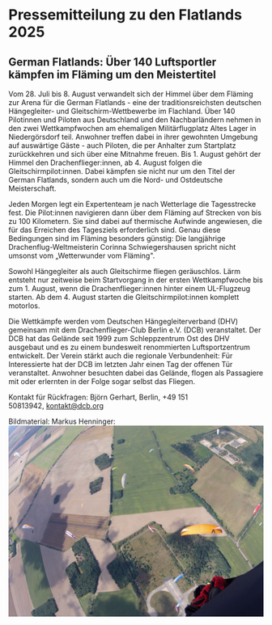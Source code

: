 # Pressemitteilung zu den Flatlands 2025
## German Flatlands: Über 140 Luftsportler kämpfen im Fläming um den Meistertitel

Vom 28. Juli bis 8. August verwandelt sich der Himmel über dem Fläming zur Arena für die German Flatlands - eine der traditionsreichsten deutschen Hängegleiter- und Gleitschirm-Wettbewerbe im Flachland. Über 140 Pilotinnen und Piloten aus Deutschland und den Nachbarländern nehmen in den zwei Wettkampfwochen am ehemaligen Militärflugplatz Altes Lager in Niedergörsdorf teil. Anwohner treffen dabei in ihrer gewohnten Umgebung auf auswärtige Gäste - auch Piloten, die per Anhalter zum Startplatz zurückkehren und sich über eine Mitnahme freuen. Bis 1. August gehört der Himmel den Drachenflieger:innen, ab 4. August folgen die Gleitschirmpilot:innen. Dabei kämpfen sie nicht nur um den Titel der German Flatlands, sondern auch um die Nord- und Ostdeutsche Meisterschaft.

Jeden Morgen legt ein Expertenteam je nach Wetterlage die Tagesstrecke fest. Die Pilot:innen navigieren dann über dem Fläming auf Strecken von bis zu 100 Kilometern. Sie sind dabei auf thermische Aufwinde angewiesen, die für das Erreichen des Tagesziels erforderlich sind. Genau diese Bedingungen sind im Fläming besonders günstig: Die langjährige Drachenflug-Weltmeisterin Corinna Schwiegershausen spricht nicht umsonst vom „Wetterwunder vom Fläming".

Sowohl Hängegleiter als auch Gleitschirme fliegen geräuschlos. Lärm entsteht nur zeitweise beim Startvorgang in der ersten Wettkampfwoche bis zum 1. August, wenn die Drachenflieger:innen hinter einem UL-Flugzeug starten. Ab dem 4. August starten die Gleitschirmpilot:innen komplett motorlos.

Die Wettkämpfe werden vom Deutschen Hängegleiterverband (DHV) gemeinsam mit dem Drachenflieger-Club Berlin e.V. (DCB) veranstaltet. Der DCB hat das Gelände seit 1999 zum Schleppzentrum Ost des DHV ausgebaut und es zu einem bundesweit renommierten Luftsportzentrum entwickelt. Der Verein stärkt auch die regionale Verbundenheit: Für Interessierte hat der DCB im letzten Jahr einen Tag der offenen Tür veranstaltet. Anwohner besuchten dabei das Gelände, flogen als Passagiere mit oder erlernten in der Folge sogar selbst das Fliegen.

Kontakt für Rückfragen:
Björn Gerhart, Berlin, +49 151 50813942, kontakt@dcb.org

Bildmaterial: Markus Henninger: ![Gleitschirm-Pilot:innen über Altes Lager](images/gs-wettbewerb-flatlands-altes-lager.jpg)
